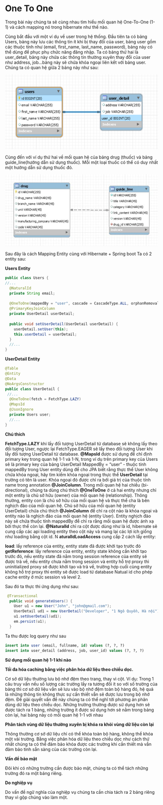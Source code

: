 # One To One

Trong bài này chúng ta sẽ cùng nhau tìm hiểu mối quan hệ One-To-One (1-1) và cách mapping nó trong hibernate như thế nào.

Cùng bắt đầu với một ví dụ về user trong hệ thống. Đầu tiên ta có bảng Users, bảng này lưu các thông tin ít khi bị thay đổi của user, bảng user gồm các thuộc tính như (email, first_name, last_name, password), bảng này có thể dùng để phục phụ chức năng đăng nhập. Ta có bảng thứ hai là user_detail, bảng này chứa các thông tin thường xuyên thay đổi của user như address, job…bảng này sẽ chứa khóa ngoại liên kết với bảng user. Chúng ta có quan hệ giữa 2 bảng này như sau:

![oo1](https://github.com/lean2708/Learn_Spring_Boot/blob/master/docs/image3/oo1.png?raw=true)

Cùng đến với ví dụ thứ hai về mối quan hệ của bảng drug (thuốc) và bảng guide_line(hướng dẫn sử dụng thuốc). Mỗi một loại thuốc có thể có duy nhất một hướng dẫn sử dụng thuốc đó.

![oo2](https://github.com/lean2708/Learn_Spring_Boot/blob/master/docs/image3/oo2.png?raw=true)

Sau đây là cách Mapping Entity cùng với Hibernate + Spring boot
Ta có 2 entity sau:

**Users Entity**

```java
public class Users {
//...
  @NaturalId
  private String email;

  @OneToOne(mappedBy = "user", cascade = CascadeType.ALL, orphanRemoval = true)
  @PrimaryKeyJoinColumn
  private UserDetail userDetail;

  public void setUserDetail(UserDetail userDetail) {
    userDetail.setUser(this);
    this.userDetail = userDetail;
  }
  //...
}
```

**UserDetail Entity**

```java
@Table
@Entity
@Data
@NoArgsConstructor
public class UserDetail {
 //...
  @OneToOne(fetch = FetchType.LAZY)
  @MapsId
  @JsonIgnore
  private Users user;
  //...
}
```

**Chú thích**

**FetchType.LAZY** khi lấy đối tượng UserDetail từ database sẽ không lấy theo đối tượng User, ngược lại FetchType.EAGER sẽ lấy theo đối tượng User khi lấy đối tượng UserDetail từ database.
**@MapsId** được sử dụng để chỉ định primary key trong quan hệ 1-1 và 1-N, trong ví dụ trên primary key của Users sẽ là primary key của bảng UserDetail
MappedBy = “user” - thuộc tính mappedBy trong User entity dùng để cho JPA biết rằng thực thể User không chứa khóa ngoại, hãy tìm kiếm khóa ngoại trong thực thể **UserDetail** tại trường có tên là user. Khóa ngoại đó được chỉ ra bới giá trị của thuộc tính name trong annotation **@JoinColumn**.
Trong mối quan hệ hai chiều (bi-directional), chúng ta dùng chú thích **@OneToOne** ở cả hai entity nhưng chỉ một entity là chủ sở hữu (owner) của mối quan hệ (relationship). Thông thường, entity con là chủ sở hữu của mối quan hệ và thực thể cha là bên nghịch đảo của mối quan hệ.
Chủ sở hữu của mối quan hệ (entity UserDetail) chứa chú thích **@JoinColumn** để chỉ ra cột nào là khóa ngoại và entity nào là nghịch đảo của mối quan hệ (entity User). Entity nghịch đảo này sẽ chứa thuộc tính mappedBy để chỉ ra rằng mối quan hệ được ánh xạ bởi thực thể còn lại.
**@NaturalId** chỉ ra cột được dùng như là id, hibernate sẽ cung cấp các api loading entity theo cột này và mang lại các lợi ích giống như loading bằng cột id.
N
**aturalIdLoadAccess** cung cấp 2 cách lấy entity:

**load**: lấy reference của entity, entity state đã được khởi tạo trước đó
**getReference**: lấy reference của entity, entity state không cần khởi tạo trước đó, nếu entity state đã nằm trong session reference của entity sẽ được trả về, nếu entity chưa nằm trong session và entity hỗ trợ proxy thì uninitialized proxy sẽ được khởi tạo và trả về, trường hợp cuối cùng entity không hỗ trợ proxy thì entity sẽ được load từ database
Natual id cho phép cache entity ở mức session và level 2.

Sau đó ta thực thi ứng dụng như sau:
```java
 @Transactional
  public void generateUsers() {
    User u1 = new User("John", "john@gmail.com");
    UserDetail ud1 = new UserDetail("Developer", "1 Ngô Quyền, Hà nội");
    u1.setUserDetail(ud1);
    em.persist(u1);
  }
```

Ta thu được log query như sau
```sql
insert into user (email, fullname, id) values (?, ?, ?)
insert into user_detail (address, job, user_id) values (?, ?, ?)
```

**Sử dụng mối quan hệ 1-1 khi nào**

**Tối đa hóa caching bằng việc phân hóa dữ liệu theo chiều dọc.**

Cơ sở dữ liệu thường lưu bộ nhớ đệm theo trang, thay vì cột. 
Ví dụ: Trong 1 câu truy vấn nếu số lượng các trường lấy ra tương đối ít so với số trường của bảng thì cơ sở dữ liệu vẫn sẽ lưu vào bộ nhớ đệm toàn bộ hàng đó, hệ quả là những thông tin không thực sự cần thiết vẫn sẽ được lưu trong bộ nhớ đệm. Để giải quyết vấn đề này chúng ta có thể nghĩ tới phương án phân dùng dữ liệu theo chiều dọc. Những trường thường được sử dụng hơn sẽ được tách ra 1 bảng, những trường ít được sử dụng hơn sẽ nằm trong bảng còn lại, hai bảng này có mối quan hệ 1-1 với nhau

**Phân tách vùng dữ liệu thường xuyên bị khóa ra khỏi vùng dữ liệu còn lại**

Thông thường cơ sở dữ liệu chỉ có thể khóa toàn bộ hàng, không thể khóa một vài trường. Bằng việc phân hóa dữ liệu theo chiều dọc như cách thứ nhất chúng ta có thể đảm bảo khóa được các trường khi cần thiết mà vẫn đảm bảo tính sẵn sàng của các trường còn lại.

**Vấn đề bảo mật**

Đôi khi có những trường cần được bảo mật, chúng ta có thể tách những trường đó ra một bảng riêng.

**Do nghiệp vụ**

Do vấn đề ngữ nghĩa của nghiệp vụ chúng ta cần chia tách ra 2 bảng riêng thay vì gộp chúng vào làm một.
